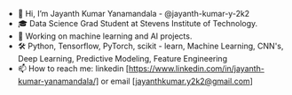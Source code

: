 - 👋 Hi, I’m Jayanth Kumar Yanamandala - @jayanth-kumar-y-2k2
- 🎓 Data Science Grad Student at Stevens Institute of Technology.
- 🔭 Working on machine learning and AI projects.
- 🛠  Python, Tensorflow, PyTorch, scikit - learn, Machine Learning, CNN's, Deep Learning, Predictive Modeling, Feature Engineering
- 📫 How to reach me: linkedin [https://www.linkedin.com/in/jayanth-kumar-yanamandala/] or email [jayanthkumar.y2k2@gmail.com]

<!---
jayanth-kumar-y-2k2/jayanth-kumar-y-2k2 is a ✨ special ✨ repository because its `README.md` (this file) appears on your GitHub profile.
You can click the Preview link to take a look at your changes.
--->
